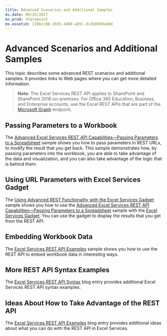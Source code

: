 ```yaml
---
title: Advanced Scenarios and Additional Samples
ms.date: 09/25/2017
ms.prod: sharepoint
ms.assetid: 110bcc88-2b55-4d80-ab5c-dc3b9658e48d
---
```



# Advanced Scenarios and Additional Samples

This topic describes some advanced REST scenarios and additional samples. It provides links to Web pages where you can get more detailed information.
  
    
    


> **Note:**
> The Excel Services REST API applies to SharePoint and SharePoint 2016 on-premises. For Office 365 Education, Business, and Enterprise accounts, use the Excel REST APIs that are part of the  [Microsoft Graph](http://graph.microsoft.io/en-us/docs/api-reference/v1.0/resources/excel
) endpoint.
  
    
    


## Passing Parameters to a Workbook

The  [Advanced Excel Services REST API Capabilities—Passing Parameters to a Spreadsheet](http://blogs.msdn.com/cumgranosalis/archive/2009/11/05/advanced-excel-services-rest-api-capabilities-where-things-get-interesting.aspx) sample shows you how to pass parameters in REST URLs, to modify the result that you get back. This sample demonstrates how, by passing parameters into the workbook, you are able to take advantage of the data and visualization, and you can also take advantage of the logic that is behind them.
  
    
    

## Using URL Parameters with Excel Services Gadget

The  [Using Advanced REST Functionality with the Excel Services Gadget](http://blogs.msdn.com/cumgranosalis/archive/2009/11/06/bringing-it-all-back-home-using-advanced-rest-functionality-with-the-excel-services-gadget.aspx) sample shows you how to use the [Advanced Excel Services REST API Capabilities—Passing Parameters to a Spreadsheet](http://blogs.msdn.com/cumgranosalis/archive/2009/11/05/advanced-excel-services-rest-api-capabilities-where-things-get-interesting.aspx) sample with the [Excel Services Gadget](http://blogs.msdn.com/cumgranosalis/archive/2009/11/03/interoducing-the-excel-services-gadget.aspx). You can use the gadget to display the results that you get from the REST API.
  
    
    

## Embedding Workbook Data

The  [Excel Services REST API Examples](http://blogs.msdn.com/excel/archive/2009/11/09/excel-services-in-sharepoint-2010-rest-api-examples.aspx) sample shows you how to use the REST API to embed workbook data in interesting ways.
  
    
    

## More REST API Syntax Examples

The  [Excel Services REST API Syntax](http://blogs.msdn.com/excel/archive/2009/11/05/excel-services-in-sharepoint-2010-rest-api-syntax.aspx) blog entry provides additional Excel Services REST API syntax examples.
  
    
    

## Ideas About How to Take Advantage of the REST API

The  [Excel Services REST API Examples](http://blogs.msdn.com/excel/archive/2009/11/04/simple-access-to-spreadsheet-data-using-the-excel-services-2010-rest-api.aspx) blog entry provides additional ideas about what you can do with the REST API in Excel Services.
  
    
    

